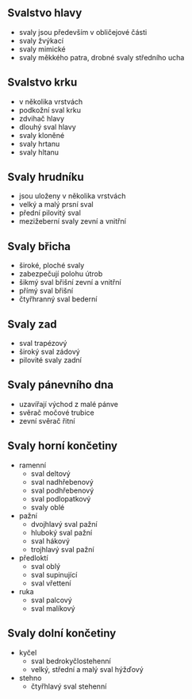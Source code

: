 ## Svalstvo hlavy
- svaly jsou především v obličejové části
- svaly žvýkací
- svaly mimické
- svaly měkkého patra, drobné svaly středního ucha

## Svalstvo krku
- v několika vrstvách
- podkožní sval krku
- zdvihač hlavy
- dlouhý sval hlavy
- svaly kloněné
- svaly hrtanu
- svaly hltanu

## Svaly hrudníku
- jsou uloženy v několika vrstvách
- velký a malý prsní sval
- přední pilovitý sval
- mezižeberní svaly zevní a vnitřní

## Svaly břicha
- široké, ploché svaly
- zabezpečují polohu útrob
- šikmý sval břišní zevní a vnitřní
- přímý sval břišní
- čtyřhranný sval bederní

## Svaly zad
- sval trapézový
- široký sval zádový
- pilovité svaly zadní

## Svaly pánevního dna
- uzavířají východ z malé pánve
- svěrač močové trubice
- zevní svěrač řitní

## Svaly horní končetiny
- ramenní
    - sval deltový
    - sval nadhřebenový
    - sval podhřebenový
    - sval podlopatkový
    - svaly oblé
- pažní
    - dvojhlavý sval pažní
    - hluboký sval pažní
    - sval hákový
    - trojhlavý sval pažní
- předloktí
    - sval oblý
    - sval supinující
    - sval vřettení
- ruka
    - sval palcový
    - sval malíkový

## Svaly dolní končetiny
- kyčel
    - sval bedrokyčlostehenní
    - velký, střední a malý sval hýžďový
- stehno
    - čtyřhlavý sval stehenní
    
